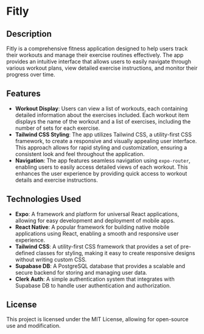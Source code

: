 # Fitly

## Description
Fitly is a comprehensive fitness application designed to help users track their workouts and manage their exercise routines effectively. The app provides an intuitive interface that allows users to easily navigate through various workout plans, view detailed exercise instructions, and monitor their progress over time.

## Features
- **Workout Display**: Users can view a list of workouts, each containing detailed information about the exercises included. Each workout item displays the name of the workout and a list of exercises, including the number of sets for each exercise.
- **Tailwind CSS Styling**: The app utilizes Tailwind CSS, a utility-first CSS framework, to create a responsive and visually appealing user interface. This approach allows for rapid styling and customization, ensuring a consistent look and feel throughout the application.
- **Navigation**: The app features seamless navigation using `expo-router`, enabling users to easily access detailed views of each workout. This enhances the user experience by providing quick access to workout details and exercise instructions.

## Technologies Used
- **Expo**: A framework and platform for universal React applications, allowing for easy development and deployment of mobile apps.
- **React Native**: A popular framework for building native mobile applications using React, enabling a smooth and responsive user experience.
- **Tailwind CSS**: A utility-first CSS framework that provides a set of pre-defined classes for styling, making it easy to create responsive designs without writing custom CSS.
- **Supabase DB**: A PostgreSQL database that provides a scalable and secure backend for storing and managing user data.
- **Clerk Auth**: A simple authentication system that integrates with Supabase DB to handle user authentication and authorization.

## License
This project is licensed under the MIT License, allowing for open-source use and modification.
